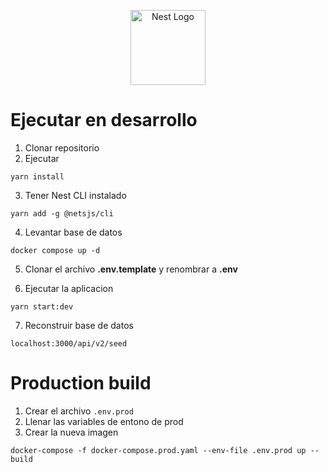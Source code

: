<p align="center">
  <a href="http://nestjs.com/" target="blank"><img src="https://nestjs.com/img/logo-small.svg" width="120" alt="Nest Logo" /></a>
</p>

# Ejecutar en desarrollo

1. Clonar repositorio
2. Ejecutar

```
yarn install
```
3. Tener Nest CLI instalado
```
yarn add -g @netsjs/cli
```
4. Levantar base de datos
```
docker compose up -d
```

5. Clonar el archivo __.env.template__ y renombrar a __.env__

6. Ejecutar la aplicacion
```
yarn start:dev
```

7. Reconstruir base de datos
```
localhost:3000/api/v2/seed
```

# Production build
1. Crear el archivo ```.env.prod```
2. Llenar las variables de entono de prod
3. Crear la nueva imagen
```
docker-compose -f docker-compose.prod.yaml --env-file .env.prod up --build
```